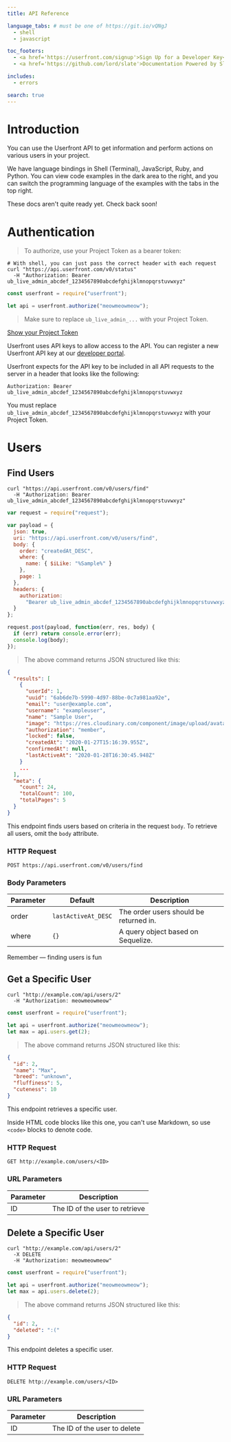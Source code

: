 ```yaml
---
title: API Reference

language_tabs: # must be one of https://git.io/vQNgJ
  - shell
  - javascript

toc_footers:
  - <a href='https://userfront.com/signup'>Sign Up for a Developer Key</a>
  - <a href='https://github.com/lord/slate'>Documentation Powered by Slate</a>

includes:
  - errors

search: true
---
```


# Introduction

You can use the Userfront API to get information and perform actions on various users in your project.

We have language bindings in Shell (Terminal), JavaScript, Ruby, and Python. You can view code examples in the dark area to the right, and you can switch the programming language of the examples with the tabs in the top right.

<aside class="warning">These docs aren't quite ready yet. Check back soon!</aside>

# Authentication

> To authorize, use your Project Token as a bearer token:

```shell
# With shell, you can just pass the correct header with each request
curl "https://api.userfront.com/v0/status"
  -H "Authorization: Bearer ub_live_admin_abcdef_1234567890abcdefghijklmnopqrstuvwxyz"
```

```javascript
const userfront = require("userfront");

let api = userfront.authorize("meowmeowmeow");
```

> Make sure to replace `ub_live_admin_...` with your Project Token.

<a href="#" id="show-token">Show your Project Token</a>

Userfront uses API keys to allow access to the API. You can register a new Userfront API key at our [developer portal](http://example.com/developers).

Userfront expects for the API key to be included in all API requests to the server in a header that looks like the following:

`Authorization: Bearer ub_live_admin_abcdef_1234567890abcdefghijklmnopqrstuvwxyz`

<aside class="notice">
You must replace <code>ub_live_admin_abcdef_1234567890abcdefghijklmnopqrstuvwxyz</code> with your Project Token.
</aside>

# Users

## Find Users

```shell
curl "https://api.userfront.com/v0/users/find"
  -H "Authorization: Bearer ub_live_admin_abcdef_1234567890abcdefghijklmnopqrstuvwxyz"
```

```javascript
var request = require("request");

var payload = {
  json: true,
  uri: "https://api.userfront.com/v0/users/find",
  body: {
    order: "createdAt_DESC",
    where: {
      name: { $iLike: "%Sample%" }
    },
    page: 1
  },
  headers: {
    authorization:
      "Bearer ub_live_admin_abcdef_1234567890abcdefghijklmnopqrstuvwxyz"
  }
};

request.post(payload, function(err, res, body) {
  if (err) return console.error(err);
  console.log(body);
});
```

> The above command returns JSON structured like this:

```json
{
  "results": [
    {
      "userId": 1,
      "uuid": "6ab6de7b-5990-4d97-88be-0c7a981aa92e",
      "email": "user@example.com",
      "username": "exampleuser",
      "name": "Sample User",
      "image": "https://res.cloudinary.com/component/image/upload/avatars/avatar-03.png",
      "authorization": "member",
      "locked": false,
      "createdAt": "2020-01-27T15:16:39.955Z",
      "confirmedAt": null,
      "lastActiveAt": "2020-01-28T16:30:45.948Z"
    }
    ...
  ],
  "meta": {
    "count": 24,
    "totalCount": 100,
    "totalPages": 5
  }
}
```

This endpoint finds users based on criteria in the request `body`. To retrieve all users, omit the `body` attribute.

### HTTP Request

`POST https://api.userfront.com/v0/users/find`

### Body Parameters

| Parameter | Default             | Description                            |
| --------- | ------------------- | -------------------------------------- |
| order     | `lastActiveAt_DESC` | The order users should be returned in. |
| where     | `{}`                | A query object based on Sequelize.     |

<aside class="success">
Remember — finding users is fun
</aside>

## Get a Specific User

```shell
curl "http://example.com/api/users/2"
  -H "Authorization: meowmeowmeow"
```

```javascript
const userfront = require("userfront");

let api = userfront.authorize("meowmeowmeow");
let max = api.users.get(2);
```

> The above command returns JSON structured like this:

```json
{
  "id": 2,
  "name": "Max",
  "breed": "unknown",
  "fluffiness": 5,
  "cuteness": 10
}
```

This endpoint retrieves a specific user.

<aside class="warning">Inside HTML code blocks like this one, you can't use Markdown, so use <code>&lt;code&gt;</code> blocks to denote code.</aside>

### HTTP Request

`GET http://example.com/users/<ID>`

### URL Parameters

| Parameter | Description                    |
| --------- | ------------------------------ |
| ID        | The ID of the user to retrieve |

## Delete a Specific User

```shell
curl "http://example.com/api/users/2"
  -X DELETE
  -H "Authorization: meowmeowmeow"
```

```javascript
const userfront = require("userfront");

let api = userfront.authorize("meowmeowmeow");
let max = api.users.delete(2);
```

> The above command returns JSON structured like this:

```json
{
  "id": 2,
  "deleted": ":("
}
```

This endpoint deletes a specific user.

### HTTP Request

`DELETE http://example.com/users/<ID>`

### URL Parameters

| Parameter | Description                  |
| --------- | ---------------------------- |
| ID        | The ID of the user to delete |
